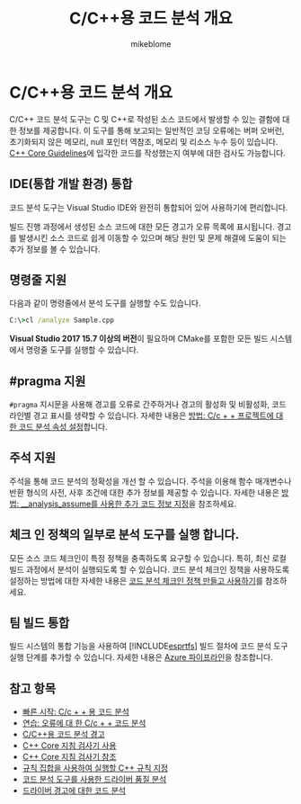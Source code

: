 ﻿---
title: C/C++용 코드 분석 개요
ms.date: 04/28/2018
ms.prod: visual-studio-dev15
ms.technology: vs-ide-code-analysis
ms.topic: conceptual
helpviewer_keywords:
- annotations, code analysis
- build integration, code analysis
- C/C++ code analysis
- IDE, code analysis
- pragma directive, code analysis
- code analysis, C/C++
- code analysis tool
- command line, code analysis
- C++, code analysis
- check-in policies, code analysis
- '#pragma directives, code analysis'
- C, code analysis
ms.assetid: 81f0c9e8-f471-4de5-aac4-99db336a8809
author: mikeblome
ms.author: mblome
manager: wpickett
ms.workload:
- cplusplus
ms.openlocfilehash: a1aeb3cea738a08850762083929741c082d7ccb6
ms.sourcegitcommit: 159ed9d4f56cdc1dff2fd19d9dffafe77e46cd4e
ms.translationtype: MT
ms.contentlocale: ko-KR
ms.lasthandoff: 12/21/2018
ms.locfileid: "53739861"
---
# <a name="code-analysis-for-cc-overview"></a>C/C++용 코드 분석 개요

C/C++ 코드 분석 도구는 C 및 C++로 작성된 소스 코드에서 발생할 수 있는 결함에 대한 정보를 제공합니다. 이 도구를 통해 보고되는 일반적인 코딩 오류에는 버퍼 오버런, 초기화되지 않은 메모리, null 포인터 역참조, 메모리 및 리소스 누수 등이 있습니다. [C++ Core Guidelines](http://github.com/isocpp/CppCoreGuidelines/blob/master/CppCoreGuidelines.md)에 입각한 코드를 작성했는지 여부에 대한 검사도 가능합니다.

## <a name="ide-integrated-development-environment-integration"></a>IDE(통합 개발 환경) 통합

코드 분석 도구는 Visual Studio IDE와 완전히 통합되어 있어 사용하기에 편리합니다.

빌드 진행 과정에서 생성된 소스 코드에 대한 모든 경고가 오류 목록에 표시됩니다. 경고를 발생시킨 소스 코드로 쉽게 이동할 수 있으며 해당 원인 및 문제 해결에 도움이 되는 추가 정보를 볼 수 있습니다.

## <a name="command-line-support"></a>명령줄 지원

다음과 같이 명령줄에서 분석 도구를 실행할 수도 있습니다.

```cmd
C:\>cl /analyze Sample.cpp
```

**Visual Studio 2017 15.7 이상의 버전**이 필요하며 CMake를 포함한 모든 빌드 시스템에서 명령줄 도구를 실행할 수 있습니다.

## <a name="pragma-support"></a>#pragma 지원

`#pragma` 지시문을 사용해 경고를 오류로 간주하거나 경고의 활성화 및 비활성화, 코드 라인별 경고 표시를 생략할 수 있습니다. 자세한 내용은 [방법: C/c + + 프로젝트에 대 한 코드 분석 속성 설정](how-to-set-code-analysis-properties-for-c-cpp-projects.md)합니다.

## <a name="annotation-support"></a>주석 지원

주석을 통해 코드 분석의 정확성을 개선 할 수 있습니다. 주석을 이용해 함수 매개변수나 반환 형식의 사전, 사후 조건에 대한 추가 정보를 제공할 수 있습니다. 자세한 내용은 [방법: __analysis_assume를 사용한 추가 코드 정보 지정](../code-quality/how-to-specify-additional-code-information-by-using-analysis-assume.md)을 참조하세요.

## <a name="run-analysis-tool-as-part-of-check-in-policy"></a>체크 인 정책의 일부로 분석 도구를 실행 합니다.

모든 소스 코드 체크인이 특정 정책을 충족하도록 요구할 수 있습니다. 특히, 최신 로컬 빌드 과정에서 분석이 실행되도록 할 수 있습니다. 코드 분석 체크인 정책을 사용하도록 설정하는 방법에 대한 자세한 내용은 [코드 분석 체크인 정책 만들고 사용하기](../code-quality/how-to-create-or-update-standard-code-analysis-check-in-policies.md)를 참조하세요.

## <a name="team-build-integration"></a>팀 빌드 통합

빌드 시스템의 통합 기능을 사용하여 [!INCLUDE[esprtfs](../code-quality/includes/esprtfs_md.md)] 빌드 절차에 코드 분석 도구 실행 단계를 추가할 수 있습니다. 자세한 내용은 [Azure 파이프라인](/azure/devops/pipelines/index?view=vsts)을 참조합니다.

## <a name="see-also"></a>참고 항목

- [빠른 시작: C/c + + 용 코드 분석](quick-start-code-analysis-for-c-cpp.md)
- [연습: 오류에 대 한 C/c + + 코드 분석](walkthrough-analyzing-c-cpp-code-for-defects.md)
- [C/C++용 코드 분석 경고](code-analysis-for-c-cpp-warnings.md)
- [C++ Core 지침 검사기 사용](using-the-cpp-core-guidelines-checkers.md)
- [C++ Core 지침 검사기 참조](code-analysis-for-cpp-corecheck.md)
- [규칙 집합을 사용하여 실행할 C++ 규칙 지정](using-rule-sets-to-specify-the-cpp-rules-to-run.md)
- [코드 분석 도구를 사용한 드라이버 품질 분석](/windows-hardware/drivers/develop/analyzing-driver-quality-by-using-code-analysis-tools)
- [드라이버 경고에 대한 코드 분석](/windows-hardware/drivers/devtest/prefast-for-drivers-warnings)
